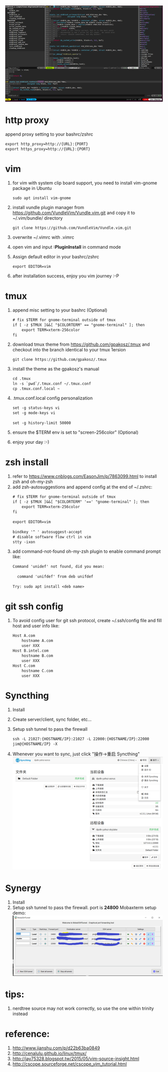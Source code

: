 ![Alt text](screenshot.png)

# http proxy

append proxy setting to your bashrc/zshrc

```shell
export http_proxy=http://{URL}:{PORT}
export https_proxy=http://{URL}:{PORT}
```

# vim

1. for vim with system clip board support, you need to install vim-gnome package in Ubuntu

   ```shell
   sudo apt install vim-gnome
   ```

1. install vundle plugin manager from https://github.com/VundleVim/Vundle.vim.git and copy it to ~/.vim/bundle/ directory

   ```shell
   git clone https://github.com/VundleVim/Vundle.vim.git
   ```

1. overwrite ~/.vimrc with .vimrc

1. open vim and input **:PluginInstall** in command mode

1. Assign default editor in your bashrc/zshrc

   ```she
   export EDITOR=vim
   ```

1. after installation success, enjoy you vim journey :-P

# tmux
1. append misc setting to your bashrc (Optional)
	```
	# fix $TERM for gnome-terminal outside of tmux
	if [ -z $TMUX ]&&[ "$COLORTERM" == "gnome-terminal" ]; then
		export TERM=xterm-256color
	fi
	```

1. download tmux theme from https://github.com/gpakosz/.tmux and checkout into the branch identical to your tmux 1ersion

   ```SHEL
   git clone https://github.com/gpakosz/.tmux
   ```

1. install the theme as the gpakosz's manual
	```
	cd .tmux
	ln -s `pwd`/.tmux.conf ~/.tmux.conf
	cp .tmux.conf.local ~
	```

1. .tmux.conf.local config personalization
	```
	set -g status-keys vi
	set -g mode-keys vi

	set -g history-limit 50000
	```

1. ensure the $TERM env is set to "screen-256color"  (Optional)

1. enjoy your day :-)

# zsh install
1. refer to https://www.cnblogs.com/EasonJim/p/7863099.html to install zsh and oh-my-zsh
1. add zsh-autosuggestions and append config at the end of ~/.zshrc:
	```
	# fix $TERM for gnome-terminal outside of tmux
	if [ -z $TMUX ]&&[ "$COLORTERM" '==' "gnome-terminal" ]; then
		export TERM=xterm-256color
	fi

	export EDITOR=vim

	bindkey '^ ' autosuggest-accept
	# disable software flow ctrl in vim
	stty -ixon

	```
1. add command-not-found oh-my-zsh plugin to enable command prompt like:
	```
	Command 'unidef' not found, did you mean:

	  command 'unifdef' from deb unifdef

	Try: sudo apt install <deb name>
	```

# git ssh config
1. To avoid config user for git ssh protocol, create ~/.ssh/config file and fill host and user info like:
	```
	Host A.com
		hostname A.com
		user XXX
	Host B.intel.com
		hostname B.com
		user XXX
	Host C.com
		hostname C.com
		user XXX
	```

# Syncthing

1. Install

2. Create server/client, sync folder, etc...

3. Setup ssh tunnel to pass the firewall

   ```shell
   ssh -L 21027:{HOSTNAME/IP}:21027 -L 22000:{HOSTNAME/IP}:22000 jim@{HOSTNAME/IP} -X
   ```

4. Whenever you want to sync, just click "操作->重启 Syncthing"
   <img src="./syncthing.png" alt="image-20210910113435516" style="zoom:80%;" />

# Synergy

1. Install
2. Setup ssh tunnel to pass the firewall. port is **24800**
Mobaxterm setup demo:![image-20210910150611712](./tunnel_mobaxterm.png)

# tips:

1. nerdtree source may not work correctly, so use the one within trinity instead

# reference:
1. http://www.jianshu.com/p/d22b63ba0849
1. http://cenalulu.github.io/linux/tmux/
1. http://jay75328.blogspot.tw/2015/05/vim-source-insight.html
1. http://cscope.sourceforge.net/cscope_vim_tutorial.html
